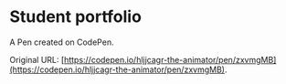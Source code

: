 # Student portfolio 

A Pen created on CodePen.

Original URL: [https://codepen.io/hljjcagr-the-animator/pen/zxvmgMB](https://codepen.io/hljjcagr-the-animator/pen/zxvmgMB).

